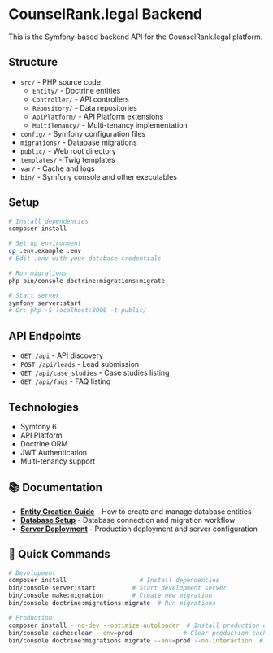 # CounselRank.legal Backend

This is the Symfony-based backend API for the CounselRank.legal platform.

## Structure

- `src/` - PHP source code
  - `Entity/` - Doctrine entities
  - `Controller/` - API controllers
  - `Repository/` - Data repositories
  - `ApiPlatform/` - API Platform extensions
  - `MultiTenancy/` - Multi-tenancy implementation
- `config/` - Symfony configuration files
- `migrations/` - Database migrations
- `public/` - Web root directory
- `templates/` - Twig templates
- `var/` - Cache and logs
- `bin/` - Symfony console and other executables

## Setup

```bash
# Install dependencies
composer install

# Set up environment
cp .env.example .env
# Edit .env with your database credentials

# Run migrations
php bin/console doctrine:migrations:migrate

# Start server
symfony server:start
# Or: php -S localhost:8000 -t public/
```

## API Endpoints

- `GET /api` - API discovery
- `POST /api/leads` - Lead submission
- `GET /api/case_studies` - Case studies listing
- `GET /api/faqs` - FAQ listing

## Technologies

- Symfony 6
- API Platform
- Doctrine ORM
- JWT Authentication
- Multi-tenancy support

## 📚 Documentation

- **[Entity Creation Guide](ENTITY_CREATION_GUIDE.md)** - How to create and manage database entities
- **[Database Setup](DATABASE_SETUP.md)** - Database connection and migration workflow
- **[Server Deployment](SERVER_DEPLOYMENT.md)** - Production deployment and server configuration

## 🚀 Quick Commands

```bash
# Development
composer install                    # Install dependencies
bin/console server:start          # Start development server
bin/console make:migration        # Create new migration
bin/console doctrine:migrations:migrate  # Run migrations

# Production
composer install --no-dev --optimize-autoloader  # Install production dependencies
bin/console cache:clear --env=prod              # Clear production cache
bin/console doctrine:migrations:migrate --env=prod --no-interaction  # Run production migrations
```
